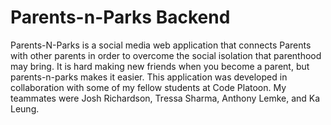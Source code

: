 # Parents-n-Parks Backend

Parents-N-Parks is a social media web application that connects Parents with other parents in order to overcome the social isolation that parenthood may bring. It is hard making new friends when you become a parent, but parents-n-parks makes it easier. This application was developed in collaboration with some of my fellow students at Code Platoon. My teammates were Josh Richardson, Tressa Sharma, Anthony Lemke, and Ka Leung.
